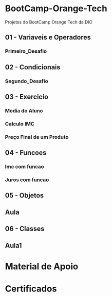 # BootCamp-Orange-Tech
Projetos do BootCamp Orange Tech da DIO

## 01 - Variaveis e Operadores
 ###  Primeiro_Desafio
## 02 - Condicionais
 ###  Segundo_Desafio
## 03 - Exercicio
 ###  Media do Aluno 
 ###  Calculo IMC
 ###  Preço Final de um Produto
## 04 - Funcoes
 ### Imc com funcao 
 ### Juros com funcao
## 05 - Objetos
 ## Aula 
## 06 - Classes
 ## Aula1

# Material de Apoio

# Certificados

 
